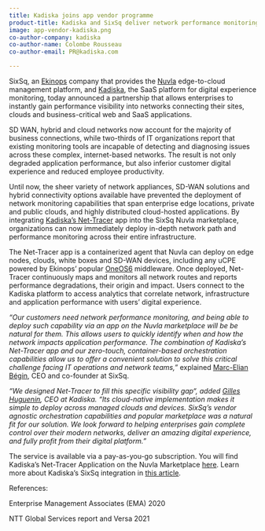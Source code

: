```yaml
---
title: Kadiska joins app vendor programme
product-title: Kadiska and SixSq deliver network performance monitoring from enterprise edge to cloud, web and SaaS applications
image: app-vendor-kadiska.png
co-author-company: kadiska
co-author-name: Colombe Rousseau
co-author-email: PR@kadiska.com

---
```


SixSq, an [Ekinops](https://www.ekinops.com/) company that provides the [Nuvla](https://sixsq.com/platform) edge-to-cloud management platform, and [Kadiska](https://kadiska.com/), the SaaS platform for digital experience monitoring, today announced a partnership that allows enterprises to instantly gain performance visibility into networks connecting their sites, clouds and business-critical web and SaaS applications.

SD WAN, hybrid and cloud networks now account for the majority of business connections, while two-thirds of IT organizations report that existing monitoring tools are incapable of detecting and diagnosing issues across these complex, internet-based networks. The result is not only degraded application performance, but also inferior customer digital experience and reduced employee productivity.

Until now, the sheer variety of network appliances, SD-WAN solutions and hybrid connectivity options available have prevented the deployment of network monitoring capabilities that span enterprise edge locations, private and public clouds, and highly distributed cloud-hosted applications. By integrating [Kadiska’s Net-Tracer](https://kadiska.com/products/net-tracer/) app into the SixSq Nuvla marketplace, organizations can now immediately deploy in-depth network path and performance monitoring across their entire infrastructure.

The Net-Tracer app is a containerized agent that Nuvla can deploy on edge nodes, clouds, white boxes and SD-WAN devices, including any uCPE powered by Ekinops’ popular [OneOS6](https://www.ekinops.com/products-services/products/compose/oneos6) middleware. Once deployed, Net-Tracer continuously maps and monitors all network routes and reports performance degradations, their origin and impact. Users connect to the Kadiska platform to access analytics that correlate network, infrastructure and application performance with users’ digital experience.

_“Our customers need network performance monitoring, and being able to deploy such capability via an app on
the Nuvla marketplace will be be natural for them. This allows users to quickly identify when and how the
network impacts application performance. The combination of Kadiska’s Net-Tracer app and our zero-touch,
container-based orchestration capabilities allow us to offer a convenient solution to solve this critical challenge
facing IT operations and network teams,”_ explained [Marc-Elian Bégin](https://www.linkedin.com/in/mebster/), CEO and co-founder at SixSq.

_“We designed Net-Tracer to fill this specific visibility gap“, added [Gilles Huguenin](https://www.linkedin.com/in/gilleshuguenin/), CEO at Kadiska. “Its
cloud-native implementation makes it simple to deploy across managed clouds and devices. SixSq’s vendor
agnostic orchestration capabilities and popular marketplace was a natural fit for our solution. We look forward
to helping enterprises gain complete control over their modern networks, deliver an amazing digital
experience, and fully profit from their digital platform.”_


The service is available via a pay-as-you-go subscription. You will find Kadiska’s Net-Tracer Application on the
Nuvla Marketplace [here](https://nuvla.io/ui/apps/kadiska). Learn more about Kadiska’s SixSq integration in [this article](https://kadiska.com/network-performance-monitoring-from-enterprise-edge-to-cloud-web-and-saas-applications-with-sixsq-and-kadiska/).



References:
<p>Enterprise Management Associates (EMA) 2020<p>
<p>NTT Global Services report and Versa 2021<p>